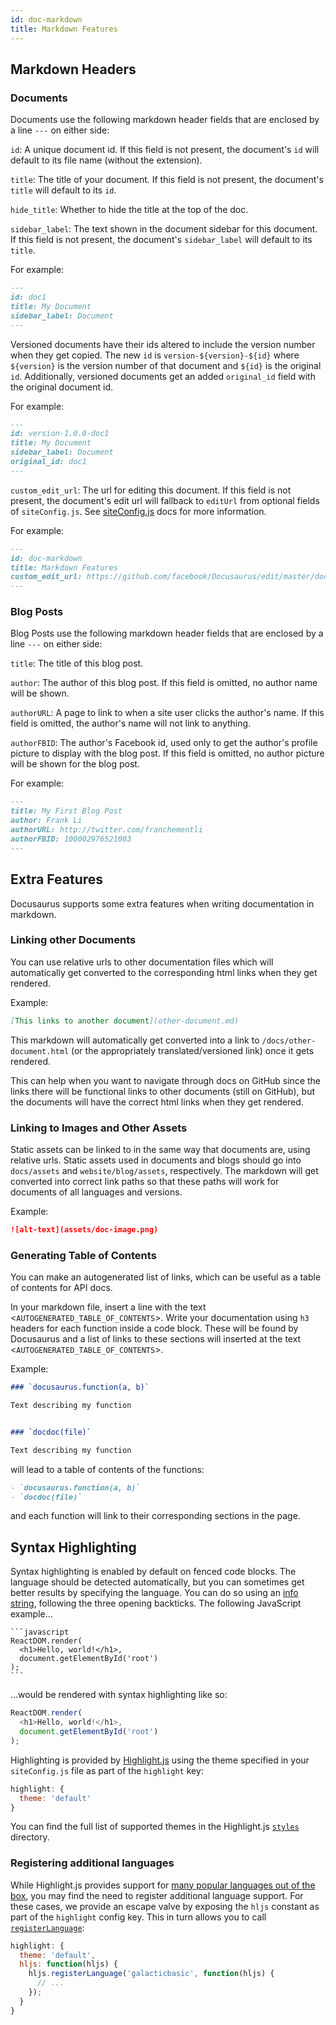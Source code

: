 ```yaml
---
id: doc-markdown
title: Markdown Features
---
```


## Markdown Headers

### Documents

Documents use the following markdown header fields that are enclosed by a line `---` on either side:

`id`: A unique document id. If this field is not present, the document's `id` will default to its file name (without the extension).

`title`: The title of your document. If this field is not present, the document's `title` will default to its `id`.

`hide_title`: Whether to hide the title at the top of the doc.

`sidebar_label`: The text shown in the document sidebar for this document. If this field is not present, the document's `sidebar_label` will default to its `title`.

For example:

```markdown
---
id: doc1
title: My Document
sidebar_label: Document
---
```

Versioned documents have their ids altered to include the version number when they get copied. The new `id` is `version-${version}-${id}` where `${version}` is the version number of that document and `${id}` is the original `id`. Additionally, versioned documents get an added `original_id` field with the original document id.

For example:

```markdown
---
id: version-1.0.0-doc1
title: My Document
sidebar_label: Document
original_id: doc1
---
```

`custom_edit_url`: The url for editing this document. If this field is not present, the document's edit url will fallback to `editUrl` from optional fields of `siteConfig.js`. See [siteConfig.js](site-config.md) docs for more information.

For example:

```markdown
---
id: doc-markdown
title: Markdown Features
custom_edit_url: https://github.com/facebook/Docusaurus/edit/master/docs/api-doc-markdown.md
---
```

### Blog Posts

Blog Posts use the following markdown header fields that are enclosed by a line `---` on either side:

`title`: The title of this blog post.

`author`: The author of this blog post. If this field is omitted, no author name will be shown.

`authorURL`: A page to link to when a site user clicks the author's name. If this field is omitted, the author's name will not link to anything.

`authorFBID`: The author's Facebook id, used only to get the author's profile picture to display with the blog post. If this field is omitted, no author picture will be shown for the blog post.

For example:

```markdown
---
title: My First Blog Post
author: Frank Li
authorURL: http://twitter.com/franchementli
authorFBID: 100002976521003
---
```

## Extra Features

Docusaurus supports some extra features when writing documentation in markdown.

### Linking other Documents

You can use relative urls to other documentation files which will automatically get converted to the corresponding html links when they get rendered.

Example:

```markdown
[This links to another document](other-document.md)
```
This markdown will automatically get converted into a link to `/docs/other-document.html` (or the appropriately translated/versioned link) once it gets rendered.

This can help when you want to navigate through docs on GitHub since the links there will be functional links to other documents (still on GitHub), but the documents will have the correct html links when they get rendered.

### Linking to Images and Other Assets

Static assets can be linked to in the same way that documents are, using relative urls. Static assets used in documents and blogs should go into `docs/assets` and `website/blog/assets`, respectively. The markdown will get converted into correct link paths so that these paths will work for documents of all languages and versions.

Example:

```markdown
![alt-text](assets/doc-image.png)
```


### Generating Table of Contents

You can make an autogenerated list of links, which can be useful as a table of contents for API docs.

In your markdown file, insert a line with the text <`AUTOGENERATED_TABLE_OF_CONTENTS`>. Write your documentation using `h3` headers for each function inside a code block. These will be found by Docusaurus and a list of links to these sections will inserted at the text <`AUTOGENERATED_TABLE_OF_CONTENTS`>.

Example:

```markdown
### `docusaurus.function(a, b)`

Text describing my function


### `docdoc(file)`

Text describing my function
```

will lead to a table of contents of the functions:

```markdown
- `docusaurus.function(a, b)`
- `docdoc(file)`
```

and each function will link to their corresponding sections in the page.

## Syntax Highlighting

Syntax highlighting is enabled by default on fenced code blocks. The language should be detected automatically, but you can sometimes get better results by specifying the language. You can do so using an [info string](https://github.github.com/gfm/#example-111), following the three opening backticks. The following JavaScript example...

    ```javascript
    ReactDOM.render(
      <h1>Hello, world!</h1>,
      document.getElementById('root')
    );
    ```

...would be rendered with syntax highlighting like so:

```javascript
ReactDOM.render(
  <h1>Hello, world!</h1>,
  document.getElementById('root')
);
```

Highlighting is provided by [Highlight.js](https://highlightjs.org) using the theme specified in your `siteConfig.js` file as part of the `highlight` key:

```javascript
highlight: {
  theme: 'default'
}
```

You can find the full list of supported themes in the Highlight.js [`styles`](https://github.com/isagalaev/highlight.js/tree/master/src/styles) directory.

### Registering additional languages

While Highlight.js provides support for [many popular languages out of the box](https://highlightjs.org/static/demo/), you may find the need to register additional language support. For these cases, we provide an escape valve by exposing the `hljs` constant as part of the `highlight` config key. This in turn allows you to call [`registerLanguage`](http://highlightjs.readthedocs.io/en/latest/api.html#registerlanguage-name-language):

```javascript
highlight: {
  theme: 'default',
  hljs: function(hljs) {
    hljs.registerLanguage('galacticbasic', function(hljs) {
      // ...
    });
  }
}
```
